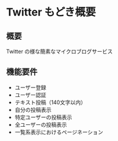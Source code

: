Twitter もどき概要
================

## 概要
Twitter の様な簡素なマイクロブログサービス

## 機能要件
* ユーザー登録
* ユーザー認証
* テキスト投稿（140文字以内）
* 自分の投稿表示
* 特定ユーザーの投稿表示
* 全ユーザーの投稿表示
* 一覧系表示におけるページネーション

